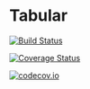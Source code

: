# Tabular

[![Build Status](https://travis-ci.org/andyferris/Tabular.jl.svg?branch=master)](https://travis-ci.org/andyferris/Tabular.jl)

[![Coverage Status](https://coveralls.io/repos/andyferris/Tabular.jl/badge.svg?branch=master&service=github)](https://coveralls.io/github/andyferris/Tabular.jl?branch=master)

[![codecov.io](http://codecov.io/github/andyferris/Tabular.jl/coverage.svg?branch=master)](http://codecov.io/github/andyferris/Tabular.jl?branch=master)
